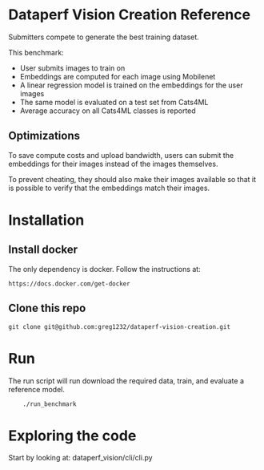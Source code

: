 
# Dataperf Vision Creation Reference

Submitters compete to generate the best training dataset.

This benchmark:

 * User submits images to train on
 * Embeddings are computed for each image using Mobilenet
 * A linear regression model is trained on the embeddings for the user images
 * The same model is evaluated on a test set from Cats4ML
 * Average accuracy on all Cats4ML classes is reported

## Optimizations

To save compute costs and upload bandwidth, users can submit the embeddings
for their images instead of the images themselves.

To prevent cheating, they should also make their images available so that
it is possible to verify that the embeddings match their images.

# Installation

## Install docker

The only dependency is docker.  Follow the instructions at:

```
https://docs.docker.com/get-docker

```

## Clone this repo

```
git clone git@github.com:greg1232/dataperf-vision-creation.git
```

# Run

The run script will run download the required data, train, and evaluate a reference model.

```
    ./run_benchmark
```

# Exploring the code

Start by looking at: dataperf_vision/cli/cli.py

